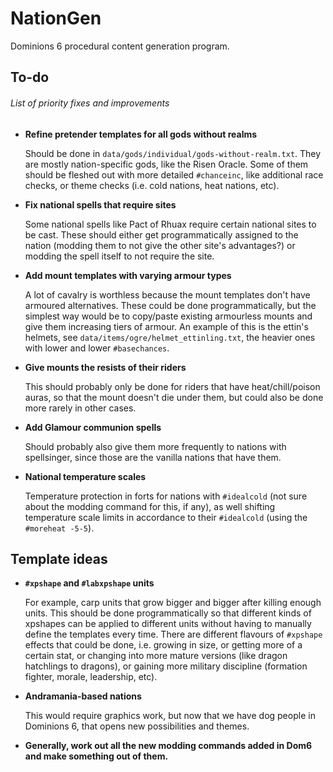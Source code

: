 # NationGen
Dominions 6 procedural content generation program.

## To-do
###### List of priority fixes and improvements

- **Refine pretender templates for all gods without realms**

	Should be done in `data/gods/individual/gods-without-realm.txt`. They are mostly nation-specific gods, like the Risen Oracle. Some of them should be fleshed out with more detailed `#chanceinc`, like additional race checks, or theme checks (i.e. cold nations, heat nations, etc).

- **Fix national spells that require sites**

	Some national spells like Pact of Rhuax require certain national sites to be cast. These should either get programmatically assigned to the nation (modding them to not give the other site's advantages?) or modding the spell itself to not require the site.

- **Add mount templates with varying armour types**

	A lot of cavalry is worthless because the mount templates don't have armoured alternatives. These could be done programmatically, but the simplest way would be to copy/paste existing armourless mounts and give them increasing tiers of armour. An example of this is the ettin's helmets, see `data/items/ogre/helmet_ettinling.txt`, the heavier ones with lower and lower `#basechances`.

- **Give mounts the resists of their riders**

	This should probably only be done for riders that have heat/chill/poison auras, so that the mount doesn't die under them, but could also be done more rarely in other cases.

- **Add Glamour communion spells**

	Should probably also give them more frequently to nations with spellsinger, since those are the vanilla nations that have them.

- **National temperature scales**

	Temperature protection in forts for nations with `#idealcold` (not sure about the modding command for this, if any), as well shifting temperature scale limits in accordance to their `#idealcold` (using the `#moreheat -5-5`).


## Template ideas

- **`#xpshape` and `#labxpshape` units**

	For example, carp units that grow bigger and bigger after killing enough units. This should be done programmatically so that different kinds of xpshapes can be applied to different units without having to manually define the templates every time. There are different flavours of `#xpshape` effects that could be done, i.e. growing in size, or getting more of a certain stat, or changing into more mature versions (like dragon hatchlings to dragons), or gaining more military discipline (formation fighter, morale, leadership, etc).

- **Andramania-based nations**

	This would require graphics work, but now that we have dog people in Dominions 6, that opens new possibilities and themes.

- **Generally, work out all the new modding commands added in Dom6 and make something out of them.**
